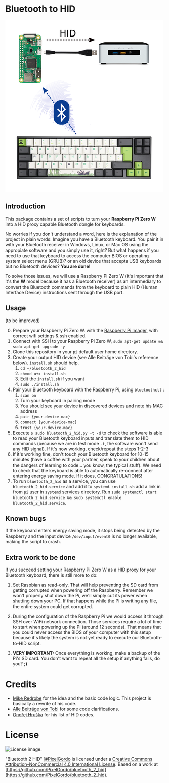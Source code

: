 # Bluetooth to HID

![License image.](images/diagram.png)

## Introduction

This package contains a set of scripts to turn your **Raspberry Pi Zero W** into a HID proxy capable Bluetooth dongle
for keyboards.

No worries if you don't understand a word, here is the explanation of the project in plain words: Imagine you have a
Bluetooth keyboard. You pair it in with your Bluetooth receiver in Windows, Linux, or Mac OS using the appropiate
software and you simply use it, right? But what happens if you need to use that keyboard to access the computer BIOS
or operating system select menu (GRUB)? or an old device that accepts USB keyboards but no Bluetooth devices?
**You are done!**

To solve those issues, we will use a Raspberry Pi Zero W (it's important that it's the **W** model because it has a
Bluetooth receiver) as an intermediary to convert the Bluetooth commands from the keyboard to plain HID (Human Interface
Device) instructions sent through the USB port. 


## Usage

(to be improved)

  0. Prepare your Raspberry Pi Zero W. with the [Raspberry Pi Imager](https://youtu.be/ntaXWS8Lk34), with correct wifi settings & ssh enabled.
  1. Connect with SSH to your Raspberry Pi Zero W, `sudo apt-get update && sudo apt-get upgrade -y`
  2. Clone this repository in your `pi` default user home directory.
  3. Create your output HID device (see Alle Beiträge von Tobi's reference below). `install.sh` should help.
     1. `cd ~/bluetooth_2_hid`
     2. `chmod u+x install.sh`
     3. Edit the `install.sh` if you want
     4. `sudo ./install.sh` 
  4. Pair your Bluetooth keyboard with the Raspberry Pi, using `bluetoothctl` :
     1. `scan on`
     2. Turn your keyboard in pairing mode
     3. You should see your device in discovered devices and note his MAC address
     4. `pair {your-device-mac}`
     5. `connect {your-device-mac}`
     6. `trust {your-device-mac}`
  5. Execute `$ sudo bluetooth_2_hid.py -t -d` to check the software is able to read your Bluetooth keyboard inputs
     and translate them to HID commands (because we are in test mode `-t`, the software won't send any HID signal). If
     it's now working, check/repeat the steps 1-2-3
  6. If it's working fine, don't touch your Bluetooth keyboard for 10-15 minutes (have a coffee with your partner, speak
     to your children about the dangers of learning to code... you know, the typical stuff). We need to check that the
     keyboard is able to automatically re-connect after entering energy saving mode. If it does, CONGRATULATIONS!
  7. To run `bluetooth_2_hid` as a service, you can use `bluetooth_2_hid.service` and add it to `systemd`.
     `install.sh` add a link in  from `pi` user in `systemd` services directory.
     Run `sudo systemctl start bluetooth_2_hid.service && sudo systemctl enable bluetooth_2_hid.service`.
     
## Known bugs
 
If the keyboard enters energy saving mode, it stops being detected by the Raspberry and the input device
`/dev/input/event0` is no longer available, making the script to crash.

## Extra work to be done

If you succeed setting your Raspberry Pi Zero W as a HID proxy for your Bluetooth keyboard, there is still more to do:

  1. Set Raspbian as read-only. That will help preventing the SD card from getting corrupted when powering off the
     Raspberry. Remember we won't properly shut down the Pi, we'll simply cut its power when shutting down your PC. If
     that happens while the Pi is writing any file, the entire system could get corrupted.
     
  2. During the configuration of the Raspberry Pi we would access it through SSH over WiFi network connection. Those
     services require a lot of time to start when powering up the Pi (around 12 seconds). That means that you could
     never access the BIOS of your computer with this setup because it's likely the system is not yet ready to execute
     our Bluetooth-to-HID script.
     
  3. **VERY IMPORTANT:** Once everything is working, make a backup of the Pi's SD card. You don't want to repeat all the
     setup if anything fails, do you? **;)**


# Credits

  * [Mike Redrobe](https://github.com/mikerr/pihidproxy) for the idea and the basic code logic. This project is
    basically a rewrite of his code.
  * [Alle Beiträge von Tobi](https://www.isticktoit.net/?p=1383) for some code clarifications.
  * [Ondřej Hruška](https://gist.github.com/MightyPork/6da26e382a7ad91b5496ee55fdc73db2) for his list of HID codes.


# License

![License image.](https://i.creativecommons.org/l/by-nc/4.0/88x31.png)

"Bluetooth 2 HID" [@PixelGordo](https://twitter.com/PixelGordo) is
licensed under a [Creative Commons Attribution-NonCommercial 4.0 International
License](http://creativecommons.org/licenses/by-nc/4.0/). Based on a work at
[https://github.com/PixelGordo/bluetooth_2_hid](https://github.com/PixelGordo/bluetooth_2_hid).
